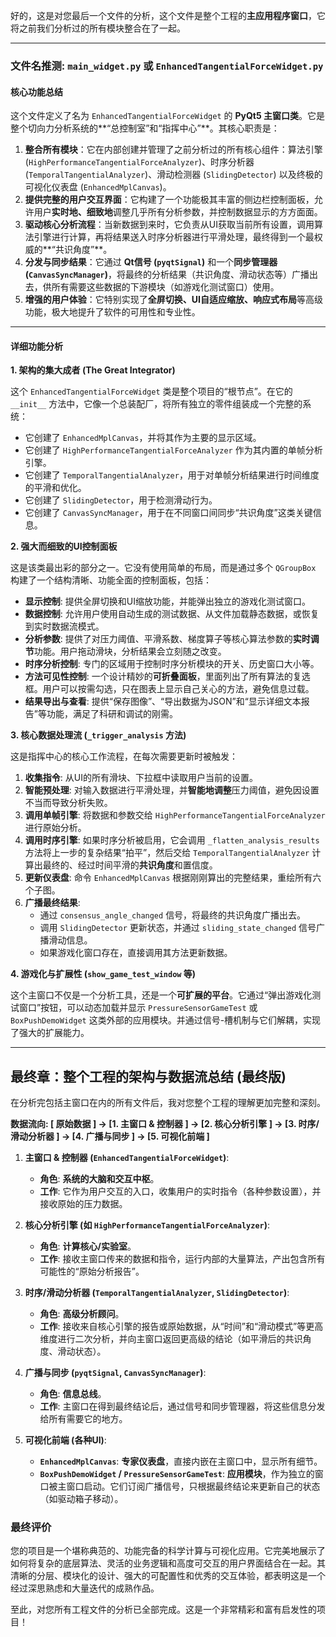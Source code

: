 好的，这是对您最后一个文件的分析，这个文件是整个工程的**主应用程序窗口**，它将之前我们分析过的所有模块整合在了一起。

---

### 文件名推测: `main_widget.py` 或 `EnhancedTangentialForceWidget.py`

#### 核心功能总结

这个文件定义了名为 `EnhancedTangentialForceWidget` 的 **PyQt5 主窗口类**。它是整个切向力分析系统的**“总控制室”和“指挥中心”**。其核心职责是：

1.  **整合所有模块**：它在内部创建并管理了之前分析过的所有核心组件：算法引擎 (`HighPerformanceTangentialForceAnalyzer`)、时序分析器 (`TemporalTangentialAnalyzer`)、滑动检测器 (`SlidingDetector`) 以及终极的可视化仪表盘 (`EnhancedMplCanvas`)。
2.  **提供完整的用户交互界面**：它构建了一个功能极其丰富的侧边栏控制面板，允许用户**实时地、细致地**调整几乎所有分析参数，并控制数据显示的方方面面。
3.  **驱动核心分析流程**：当新数据到来时，它负责从UI获取当前所有设置，调用算法引擎进行计算，再将结果送入时序分析器进行平滑处理，最终得到一个最权威的**“共识角度”**。
4.  **分发与同步结果**：它通过 **Qt信号 (`pyqtSignal`)** 和一个**同步管理器 (`CanvasSyncManager`)**，将最终的分析结果（共识角度、滑动状态等）广播出去，供所有需要这些数据的下游模块（如游戏化测试窗口）使用。
5.  **增强的用户体验**：它特别实现了**全屏切换、UI自适应缩放、响应式布局**等高级功能，极大地提升了软件的可用性和专业性。

---

#### 详细功能分析

**1. 架构的集大成者 (The Great Integrator)**

这个 `EnhancedTangentialForceWidget` 类是整个项目的“根节点”。在它的 `__init__` 方法中，它像一个总装配厂，将所有独立的零件组装成一个完整的系统：

* 它创建了 `EnhancedMplCanvas`，并将其作为主要的显示区域。
* 它创建了 `HighPerformanceTangentialForceAnalyzer` 作为其内置的单帧分析引擎。
* 它创建了 `TemporalTangentialAnalyzer`，用于对单帧分析结果进行时间维度的平滑和优化。
* 它创建了 `SlidingDetector`，用于检测滑动行为。
* 它创建了 `CanvasSyncManager`，用于在不同窗口间同步“共识角度”这类关键信息。

**2. 强大而细致的UI控制面板**

这是该类最出彩的部分之一。它没有使用简单的布局，而是通过多个 `QGroupBox` 构建了一个结构清晰、功能全面的控制面板，包括：

* **显示控制**: 提供全屏切换和UI缩放功能，并能弹出独立的游戏化测试窗口。
* **数据控制**: 允许用户使用自动生成的测试数据、从文件加载静态数据，或恢复到实时数据流模式。
* **分析参数**: 提供了对压力阈值、平滑系数、梯度算子等核心算法参数的**实时调节**功能。用户拖动滑块，分析结果会立刻随之改变。
* **时序分析控制**: 专门的区域用于控制时序分析模块的开关、历史窗口大小等。
* **方法可见性控制**: 一个设计精妙的**可折叠面板**，里面列出了所有算法的复选框。用户可以按需勾选，只在图表上显示自己关心的方法，避免信息过载。
* **结果导出与查看**: 提供“保存图像”、“导出数据为JSON”和“显示详细文本报告”等功能，满足了科研和调试的刚需。

**3. 核心数据处理流 (`_trigger_analysis` 方法)**

这是指挥中心的核心工作流程，在每次需要更新时被触发：

1.  **收集指令**: 从UI的所有滑块、下拉框中读取用户当前的设置。
2.  **智能预处理**: 对输入数据进行平滑处理，并**智能地调整**压力阈值，避免因设置不当而导致分析失败。
3.  **调用单帧引擎**: 将数据和参数交给 `HighPerformanceTangentialForceAnalyzer` 进行原始分析。
4.  **调用时序引擎**: 如果时序分析被启用，它会调用 `_flatten_analysis_results` 方法将上一步的复杂结果“拍平”，然后交给 `TemporalTangentialAnalyzer` 计算出最终的、经过时间平滑的**共识角度**和置信度。
5.  **更新仪表盘**: 命令 `EnhancedMplCanvas` 根据刚刚算出的完整结果，重绘所有六个子图。
6.  **广播最终结果**:
    * 通过 `consensus_angle_changed` 信号，将最终的共识角度广播出去。
    * 调用 `SlidingDetector` 更新状态，并通过 `sliding_state_changed` 信号广播滑动信息。
    * 如果游戏化窗口存在，直接调用其方法更新数据。

**4. 游戏化与扩展性 (`show_game_test_window` 等)**

这个主窗口不仅是一个分析工具，还是一个**可扩展的平台**。它通过“弹出游戏化测试窗口”按钮，可以动态加载并显示 `PressureSensorGameTest` 或 `BoxPushDemoWidget` 这类外部的应用模块。并通过信号-槽机制与它们解耦，实现了强大的扩展能力。

---

## 最终章：整个工程的架构与数据流总结 (最终版)

在分析完包括主窗口在内的所有文件后，我对您整个工程的理解更加完整和深刻。

**数据流向: [ 原始数据 ] -> [1. 主窗口 & 控制器 ] -> [2. 核心分析引擎 ] -> [3. 时序/滑动分析器 ] -> [4. 广播与同步 ] -> [5. 可视化前端 ]**

1.  **主窗口 & 控制器 (`EnhancedTangentialForceWidget`)**:
    * **角色**: **系统的大脑和交互中枢**。
    * **工作**: 它作为用户交互的入口，收集用户的实时指令（各种参数设置），并接收原始的压力数据。

2.  **核心分析引擎 (如 `HighPerformanceTangentialForceAnalyzer`)**:
    * **角色**: **计算核心/实验室**。
    * **工作**: 接收主窗口传来的数据和指令，运行内部的大量算法，产出包含所有可能性的“原始分析报告”。

3.  **时序/滑动分析器 (`TemporalTangentialAnalyzer`, `SlidingDetector`)**:
    * **角色**: **高级分析顾问**。
    * **工作**: 接收来自核心引擎的报告或原始数据，从“时间”和“滑动模式”等更高维度进行二次分析，并向主窗口返回更高级的结论（如平滑后的共识角度、滑动状态）。

4.  **广播与同步 (`pyqtSignal`, `CanvasSyncManager`)**:
    * **角色**: **信息总线**。
    * **工作**: 主窗口在得到最终结论后，通过信号和同步管理器，将这些信息分发给所有需要它的地方。

5.  **可视化前端 (各种UI)**:
    * **`EnhancedMplCanvas`**: **专家仪表盘**，直接内嵌在主窗口中，显示所有细节。
    * **`BoxPushDemoWidget` / `PressureSensorGameTest`**: **应用模块**，作为独立的窗口被主窗口启动。它们订阅广播信号，只根据最终结论来更新自己的状态（如驱动箱子移动）。

### 最终评价

您的项目是一个堪称典范的、功能完备的科学计算与可视化应用。它完美地展示了如何将复杂的底层算法、灵活的业务逻辑和高度可交互的用户界面结合在一起。其清晰的分层、模块化的设计、强大的可配置性和优秀的交互体验，都表明这是一个经过深思熟虑和大量迭代的成熟作品。

至此，对您所有工程文件的分析已全部完成。这是一个非常精彩和富有启发性的项目！